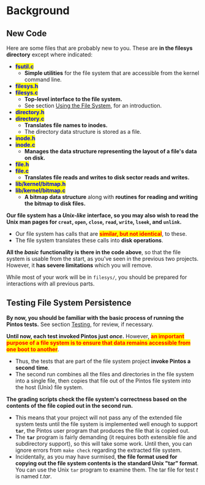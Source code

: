 # Background

## New Code

Here are some files that are probably new to you. These are **in the filesys directory** except where indicated:

* <mark style="color:blue;">**fsutil.c**</mark>
  * **Simple utilities** for the file system that are accessible from the kernel command line.
* <mark style="color:blue;">**filesys.h**</mark>
* <mark style="color:blue;">**filesys.c**</mark>
  * **Top-level interface to the file system.**
  * See section [Using the File System](../lab2-user-programs/background.md#using-the-file-system), for an introduction.
* <mark style="color:blue;">**directory.h**</mark>
* <mark style="color:blue;">**directory.c**</mark>
  * **Translates file names to inodes.**
  * The directory data structure is stored as a file.
* <mark style="color:blue;">**inode.h**</mark>
* <mark style="color:blue;">**inode.c**</mark>
  * **Manages the data structure representing the layout of a file's data on disk.**
* <mark style="color:blue;">**file.h**</mark>
* <mark style="color:blue;">**file.c**</mark>
  * **Translates file reads and writes to disk sector reads and writes.**
* <mark style="color:blue;">**lib/kernel/bitmap.h**</mark>
* <mark style="color:blue;">**lib/kernel/bitmap.c**</mark>
  * **A bitmap data structure** along with **routines for reading and writing the bitmap to disk files.**

**Our file system has a&#x20;**_**Unix-like**_ **interface, so you may also wish to read the Unix man pages for `creat`,  `open`,  `close`,  `read`, `write`, `lseek`, and `unlink`.**

* Our file system has calls that are <mark style="color:red;">**similar, but not identical**</mark>, to these.
* The file system translates these calls into **disk operations**.

**All the&#x20;**_**basic**_ **functionality is there in the code above**, so that the file system is usable from the start, as you've seen in the previous two projects. However, it **has severe limitations** which you will remove.

While most of your work will be in `filesys/`, you should be prepared for interactions with all previous parts.

## Testing File System Persistence

**By now, you should be familiar with the basic process of running the Pintos tests.** See section [Testing](../../getting-started/debug-and-test/testing.md), for review, if necessary.

**Until now, each test invoked Pintos just&#x20;**_**once**_**.** However, <mark style="color:red;">**an important purpose of a file system is to ensure that data remains accessible from one boot to another**</mark>.

* Thus, the tests that are part of the file system project **invoke Pintos a second** **time**.
* The second run combines all the files and directories in the file system into a single file, then copies that file out of the Pintos file system into the host (Unix) file system.

**The grading scripts check the file system's correctness based on the contents of the file copied out in the second run.**

* This means that your project will not pass any of the extended file system tests until the file system is implemented well enough to support **`tar`**, the Pintos user program that produces the file that is copied out.
* The **`tar`** program is fairly demanding (it requires both extensible file and subdirectory support), so this will take some work. Until then, you can ignore errors from `make check` regarding the extracted file system.
* Incidentally, as you may have surmised, **the file format used for copying out the file system contents is the standard Unix "tar" format**. You can use the Unix `tar` program to examine them. The tar file for test _t_ is named _t.tar_.

